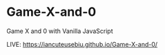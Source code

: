 # Game-X-and-0
Game X and 0 with Vanilla JavaScript

LIVE: https://iancuteusebiu.github.io/Game-X-and-0/

